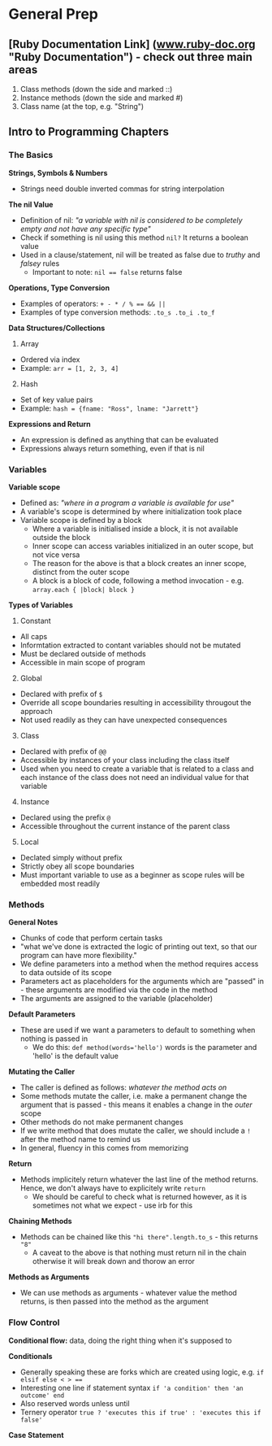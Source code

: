# General Prep

## [Ruby Documentation Link] (www.ruby-doc.org "Ruby Documentation") - check out three main areas

1. Class methods (down the side and marked ::)
2. Instance methods (down the side and marked #)
3. Class name (at the top, e.g. "String")

## Intro to Programming Chapters

### The Basics

**Strings, Symbols & Numbers**
* Strings need double inverted commas for string interpolation

**The nil Value**
* Definition of nil: *"a variable with nil is considered to be completely empty and not have any specific type"*
* Check if something is nil using this method `nil?` It returns a boolean value
* Used in a clause/statement, nil will be treated as false due to *truthy* and *falsey* rules
  * Important to note: `nil == false` returns false

**Operations, Type Conversion**
* Examples of operators: `+ - * / % == && ||`
* Examples of type conversion methods: `.to_s .to_i .to_f`

**Data Structures/Collections**

1. Array
  * Ordered via index
  * Example: `arr = [1, 2, 3, 4]`
2. Hash
  * Set of key value pairs
  * Example: `hash = {fname: "Ross", lname: "Jarrett"}`

**Expressions and Return**
* An expression is defined as anything that can be evaluated
* Expressions always return something, even if that is nil


### Variables

**Variable scope**
* Defined as: *"where in a program a variable is available for use"*
* A variable's scope is determined by where initialization took place
* Variable scope is defined by a block
  * Where a variable is initialised inside a block, it is not available outside the block
  * Inner scope can access variables initialized in an outer scope, but not vice versa
  * The reason for the above is that a block creates an inner scope, distinct from the outer scope
  * A block is a block of code, following a method invocation - e.g. `array.each { |block| block }`

**Types of Variables**

1. Constant
  * All caps
  * Informtation extracted to contant variables should not be mutated
  * Must be declared outside of methods
  * Accessible in main scope of program

2. Global
  * Declared with prefix of `$`
  * Override all scope boundaries resulting in accessibility througout the approach
  * Not used readily as they can have unexpected consequences

3. Class
  * Declared with prefix of `@@`
  * Accessible by instances of your class including the class itself
  * Used when you need to create a variable that is related to a class and each instance of the class does not need an individual value for that variable

4. Instance
  * Declared using the prefix `@`
  * Accessible throughout the current instance of the parent class

5. Local
  * Declated simply without prefix
  * Strictly obey all scope boundaries
  * Must important variable to use as a beginner as scope rules will be embedded most readily


### Methods

**General Notes**

* Chunks of code that perform certain tasks
* "what we've done is extracted the logic of printing out text, so that our program can have more flexibility."
* We define parameters into a method when the method requires access to data outside of its scope
* Parameters act as placeholders for the arguments which are "passed" in - these arguments are modified via the code in the method
* The arguments are assigned to the variable (placeholder)

**Default Parameters**

* These are used if we want a parameters to default to something when nothing is passed in
  * We do this: `def method(words='hello')` words is the parameter and 'hello' is the default value

**Mutating the Caller**

* The caller is defined as follows: *whatever the method acts on*
* Some methods mutate the caller, i.e. make a permanent change the argument that is passed - this means it enables a change in the *outer* scope
* Other methods do not make permanent changes
* If we write method that does mutate the caller, we should include a `!` after the method name to remind us
* In general, fluency in this comes from memorizing

**Return**

* Methods implicitely return whatever the last line of the method returns. Hence, we don't always have to explicitely write `return`
  * We should be careful to check what is returned however, as it is sometimes not what we expect - use irb for this

**Chaining Methods**

* Methods can be chained like this `"hi there".length.to_s` - this returns `"8"`
  * A caveat to the above is that nothing must return nil in the chain otherwise it will break down and thorow an error

**Methods as Arguments**

* We can use methods as arguments - whatever value the method returns, is then passed into the method as the argument


### Flow Control

**Conditional flow:** data, doing the right thing when it's supposed to

**Conditionals**

* Generally speaking these are forks which are created using logic, e.g. `if elsif else < > ==`
* Interesting one line if statement syntax `if 'a condition' then 'an outcome' end`
* Also reserved words unless until
* Ternery operator `true ? 'executes this if true' : 'executes this if false'`

**Case Statement**

